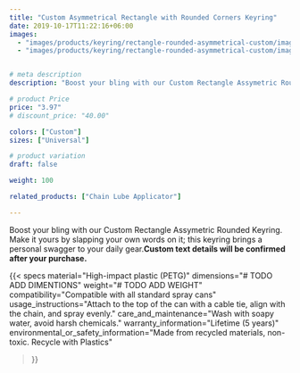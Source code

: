 ```yaml
---
title: "Custom Asymmetrical Rectangle with Rounded Corners Keyring"
date: 2019-10-17T11:22:16+06:00
images:
  - "images/products/keyring/rectangle-rounded-asymmetrical-custom/image1.png"
  - "images/products/keyring/rectangle-rounded-asymmetrical-custom/image1.gif"


# meta description
description: "Boost your bling with our Custom Rectangle Assymetric Rounded Keyring. Make it yours by slapping your own words on it; this keyring brings a personal swagger to your daily gear."

# product Price
price: "3.97"
# discount_price: "40.00"

colors: ["Custom"]
sizes: ["Universal"]

# product variation
draft: false

weight: 100

related_products: ["Chain Lube Applicator"]

---
```


Boost your bling with our Custom Rectangle Assymetric Rounded Keyring. Make it yours by slapping your own words on it; this keyring brings a personal swagger to your daily gear.**Custom text details will be confirmed after your purchase.**

{{< specs
    material="High-impact plastic (PETG)"
    dimensions="# TODO ADD DIMENTIONS"
    weight="# TODO ADD WEIGHT"
    compatibility="Compatible with all standard spray cans"
    usage_instructions="Attach to the top of the can with a cable tie, align with the chain, and spray evenly."
    care_and_maintenance="Wash with soapy water, avoid harsh chemicals."
    warranty_information="Lifetime (5 years)"
    environmental_or_safety_information="Made from recycled materials, non-toxic. Recycle with Plastics"
>}}
